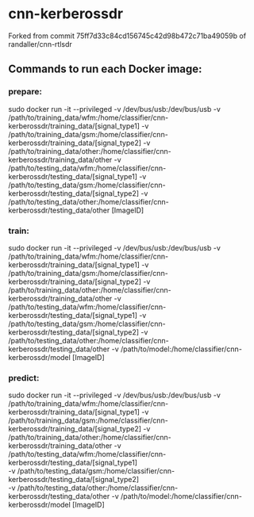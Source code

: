 # cnn-kerberossdr

Forked from commit 75ff7d33c84cd156745c42d98b472c71ba49059b of randaller/cnn-rtlsdr

## Commands to run each Docker image:

### prepare:
sudo docker run -it --privileged -v /dev/bus/usb:/dev/bus/usb 
-v /path/to/training_data/wfm:/home/classifier/cnn-kerberossdr/training_data/[signal_type1] 
-v /path/to/training_data/gsm:/home/classifier/cnn-kerberossdr/training_data/[signal_type2] 
-v /path/to/training_data/other:/home/classifier/cnn-kerberossdr/training_data/other 
-v /path/to/testing_data/wfm:/home/classifier/cnn-kerberossdr/testing_data/[signal_type1] 
-v /path/to/testing_data/gsm:/home/classifier/cnn-kerberossdr/testing_data/[signal_type2] 
-v /path/to/testing_data/other:/home/classifier/cnn-kerberossdr/testing_data/other 
[ImageID]

### train:
sudo docker run -it --privileged -v /dev/bus/usb:/dev/bus/usb 
-v /path/to/training_data/wfm:/home/classifier/cnn-kerberossdr/training_data/[signal_type1] 
-v /path/to/training_data/gsm:/home/classifier/cnn-kerberossdr/training_data/[signal_type2] 
-v /path/to/training_data/other:/home/classifier/cnn-kerberossdr/training_data/other 
-v /path/to/testing_data/wfm:/home/classifier/cnn-kerberossdr/testing_data/[signal_type1] 
-v /path/to/testing_data/gsm:/home/classifier/cnn-kerberossdr/testing_data/[signal_type2] 
-v /path/to/testing_data/other:/home/classifier/cnn-kerberossdr/testing_data/other 
-v /path/to/model:/home/classifier/cnn-kerberossdr/model [ImageID]

### predict:
sudo docker run -it --privileged -v /dev/bus/usb:/dev/bus/usb 
-v /path/to/training_data/wfm:/home/classifier/cnn-kerberossdr/training_data/[signal_type1] 
-v /path/to/training_data/gsm:/home/classifier/cnn-kerberossdr/training_data/[signal_type2] 
-v /path/to/training_data/other:/home/classifier/cnn-kerberossdr/training_data/other 
-v /path/to/testing_data/wfm:/home/classifier/cnn-kerberossdr/testing_data/[signal_type1]  
-v /path/to/testing_data/gsm:/home/classifier/cnn-kerberossdr/testing_data/[signal_type2]  
-v /path/to/testing_data/other:/home/classifier/cnn-kerberossdr/testing_data/other 
-v /path/to/model:/home/classifier/cnn-kerberossdr/model [ImageID]
